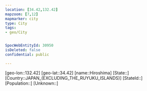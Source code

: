 ```yaml
---
location: [34.42,132.42]
mapzoom: [7,12] 
mapmarker: city 
type: City
tags:
- geo/City


SpocWebEntityId: 30950
isDeleted: false
confidential: public

---
```

[geo-lon::132.42]
[geo-lat::34.42]
[name::Hiroshima]
[State::]
[Country::JAPAN_(EXCLUDING_THE_RUYUKU_ISLANDS)]
[StateId::]
[Population::]
[Unknown::]

